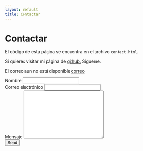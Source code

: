 ```yaml
---
layout: default
title: Contactar
---
```


<div id="contact">
  <h1 class="pageTitle">Contactar</h1>
  <div class="contactContent">
    <p class="intro">El código de esta página se encuentra en el archivo <code>contact.html</code>.</p>
    <p>Si quieres visitar mi página de <a href="http://github.com/tryn0/">github.</a> Sigueme.</p>
    <p>El correo aun no está disponible <a href="mailto:correo@correo.es">correo</a></p>
  </div>
  <form action="http://formspree.io/your@mail.com" method="POST">
    <label for="name">Nombre</label>
    <input type="text" id="name" name="name" class="full-width"><br>
    <label for="email">Correo electrónico</label>
    <input type="email" id="email" name="_replyto" class="full-width"><br>
    <label for="message">Mensaje</label>
    <textarea name="message" id="message" cols="30" rows="10" class="full-width"></textarea><br>
    <input type="submit" value="Send" class="button">
  </form>
</div>
